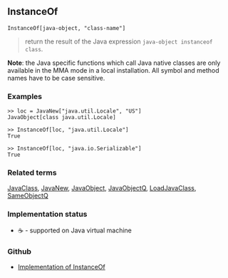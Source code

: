 ## InstanceOf

```
InstanceOf[java-object, "class-name"]
```

> return the result of the Java expression `java-object instanceof class`.

**Note**: the Java specific functions which call Java native classes are only available in the MMA mode in a local installation. All symbol and method names have to be case sensitive.

### Examples

```
>> loc = JavaNew["java.util.Locale", "US"] 
JavaObject[class java.util.Locale]

>> InstanceOf[loc, "java.util.Locale"]
True

>> InstanceOf[loc, "java.io.Serializable"] 
True
```

### Related terms 
[JavaClass](JavaClass.md), [JavaNew](JavaNew.md), [JavaObject](JavaObject.md), [JavaObjectQ](JavaObjectQ.md), [LoadJavaClass](LoadJavaClass.md), [SameObjectQ](SameObjectQ.md)






### Implementation status

* &#x2615; - supported on Java virtual machine 

### Github

* [Implementation of InstanceOf](https://github.com/axkr/symja_android_library/blob/master/symja_android_library/matheclipse-core/src/main/java/org/matheclipse/core/builtin/JavaFunctions.java#L125) 
